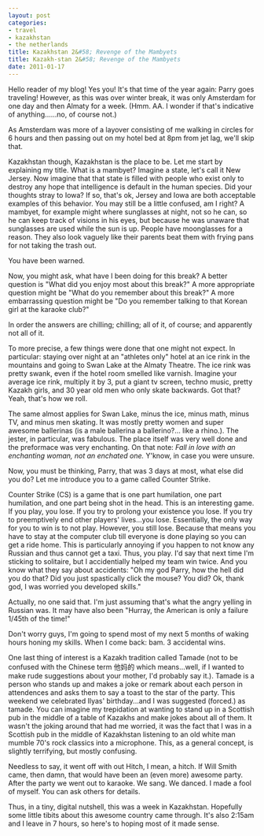 ```yaml
---
layout: post
categories: 
- travel
- kazakhstan
- the netherlands
title: Kazakhstan 2&#58; Revenge of the Mambyets
title: Kazakh-stan 2&#58; Revenge of the Mambyets
date: 2011-01-17
---
```

Hello reader of my blog! Yes you! It's that time of the year again: Parry goes traveling! However, as this was over winter break, it was only Amsterdam for one day and then Almaty for a week. (Hmm. AA. I wonder if that's indicative of anything......no, of course not.)

As Amsterdam was more of a layover consisting of me walking in circles for 6 hours and then passing out on my hotel bed at 8pm from jet lag, we'll skip that.

Kazakhstan though, Kazakhstan is the place to be. Let me start by explaining my title. What is a mambyet? Imagine a state, let's call it New Jersey. Now imagine that that state is filled with people who exist only to destroy any hope that intelligence is default in the human species. Did your thoughts stray to Iowa? If so, that's ok, Jersey and Iowa are both acceptable examples of this behavior. You may still be a little confused, am I right? A mambyet, for example might where sunglasses at night, not so he can, so he can keep track of visions in his eyes, but because he was unaware that sunglasses are used while the sun is up. People have moonglasses for a reason. They also look vaguely like their parents beat them with frying pans for not taking the trash out.

You have been warned.
<!-- more -->
Now, you might ask, what have I been doing for this break? A better question is "What did you enjoy most about this break?" A more appropriate question might be "What do you remember about this break?" A more embarrassing question might be "Do you remember talking to that Korean girl at the karaoke club?"

In order the answers are chilling; chilling; all of it, of course; and apparently not all of it.

To more precise, a few things were done that one might not expect. In particular: staying over night at an "athletes only" hotel at an ice rink in the mountains and going to Swan Lake at the Almaty Theatre. The ice rink was pretty swank, even if the hotel room smelled like varnish. Imagine your average ice rink, multiply it by 3, put a giant tv screen, techno music, pretty Kazakh girls, and 30 year old men who only skate backwards. Got that? Yeah, that's how we roll.

The same almost applies for Swan Lake, minus the ice, minus math, minus TV, and minus men skating. It was mostly pretty women and super awesome ballerinas (is a male ballerina a ballerino?... like a rhino.). The jester, in particular, was fabulous. The place itself was very well done and the preformace was very enchanting. On that note: *Fall in love with an enchanting woman, not an enchated one.* Y'know, in case you were unsure.

Now, you must be thinking, Parry, that was 3 days at most, what else did you do? Let me introduce you to a game called Counter Strike.

Counter Strike (CS) is a game that is one part humilation, one part humilation, and one part being shot in the head. This is an interesting game. If you play, you lose. If you try to prolong your existence you lose. If you try to preemptively end other players' lives...you lose. Essentially, the only way for you to win is to not play. However, you still lose. Because that means you have to stay at the computer club till everyone is done playing so you can get a ride home. This is particularly annoying if you happen to not know any Russian and thus cannot get a taxi. Thus, you play. I'd say that next time I'm sticking to solitaire, but I accidentially helped my team win twice. And you know what they say about accidents: "Oh my god Parry, how the hell did you do that? Did you just spastically click the mouse? You did? Ok, thank god, I was worried you developed skills."

Actually, no one said that. I'm just assuming that's what the angry yelling in Russian was. It may have also been "Hurray, the American is only a failure 1/45th of the time!"

Don't worry guys, I'm going to spend most of my next 5 months of waking hours honing my skills. When I come back: bam. 3 accidental wins.

One last thing of interest is a Kazakh tradition called Tamade (not to be confused with the Chinese term 他妈的 which means...well, if I wanted to make rude suggestions about your mother, I'd probably say it.). Tamade is a person who stands up and makes a joke or remark about each person in attendences and asks them to say a toast to the star of the party. This weekend we celebrated Ilyas' birthday...and I was suggested (forced.) as tamade. You can imagine my trepidation at wanting to stand up in a Scottish pub in the middle of a table of Kazakhs and make jokes about all of them. It wasn't the joking around that had me worried, it was the fact that I was in a Scottish pub in the middle of Kazakhstan listening to an old white man mumble 70's rock classics into a microphone. This, as a general concept, is slightly terrifying, but mostly confusing.

Needless to say, it went off with out Hitch, I mean, a hitch. If Will Smith came, then damn, that would have been an (even more) awesome party. After the party we went out to karaoke. We sang. We danced. I made a fool of myself. You can ask others for details.

Thus, in a tiny, digital nutshell, this was a week in Kazakhstan. Hopefully some little tibits about this awesome country came through. It's also 2:15am and I leave in 7 hours, so here's to hoping most of it made sense.